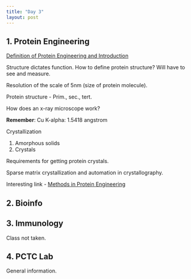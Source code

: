 ```yaml
---
title: "Day 3"
layout: post
---
```


## 1. Protein Engineering

[Definition of Protein Engineering and Introduction][wiley pdf]

Structure dictates function. How to define protein structure? Will have to see and measure.

Resolution of the scale of 5nm (size of protein molecule).

Protein structure - Prim., sec., tert.

How does an x-ray microscope work?

**Remember**: Cu K-alpha: 1.5418 angstrom

Crystallization

1. Amorphous solids
2. Crystals

Requirements for getting protein crystals.

Sparse matrix crystallization and automation in crystallography.

Interesting link - [Methods in Protein Engineering][methods in pe]

## 2. Bioinfo

## 3. Immunology

Class not taken.

## 4. PCTC Lab

General information.

<!-- Links -->

[methods in pe]: http://fhalab.caltech.edu/?page_id=171#page-content "Enhance class understanding"
[wiley pdf]: https://iubmb.onlinelibrary.wiley.com/doi/pdf/10.1016/0307-4412(91)90007-U "What is protein engineering"
